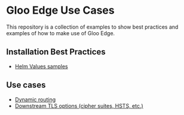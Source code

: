 # Gloo Edge Use Cases

This repository is a collection of examples to show best practices and examples of how to make use of Gloo Edge.

## Installation Best Practices
- [Helm Values samples](production-helm-values/)

## Use cases
- [Dynamic routing](dynamic-routing/)
- [Downstream TLS options (cipher suites, HSTS, etc.)](downstream-tls-options/)
